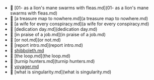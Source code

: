 * 📄 [01- as a lion's mane swarms with fleas.md](01- as a lion's mane swarms with fleas.md)
* 📄 [a treasure map to nowhere.md](a treasure map to nowhere.md)
* 📄 [a wife for every conspiracy.md](a wife for every conspiracy.md)
* 📄 [dedication day.md](dedication day.md)
* 📄 [in praise of a job.md](in praise of a job.md)
* 📄 [or not.md](or not.md)
* 📄 [report intro.md](report intro.md)
* 📄 [shibboleth.md](shibboleth.md)
* 📄 [the loop.md](the loop.md)
* 📄 [turnip hunters.md](turnip hunters.md)
* 📄 [voyager.md](voyager.md)
* 📄 [what is singularity.md](what is singularity.md)
